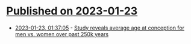 # [Published on 2023-01-23](index.md)

* [2023-01-23, 01:37:05](https://news.ycombinator.com/item?id=34484394) - [Study reveals average age at conception for men vs. women over past 250k years](https://phys.org/news/2023-01-reveals-average-age-conception-men.html)
